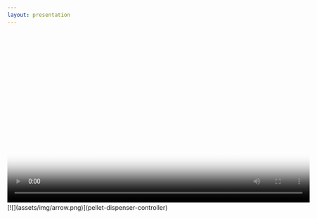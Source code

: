 ```yaml
---
layout: presentation
---
```


<video poster="assets/img/pellet_dispenser.png" width="688" height="387" controls preload>
    <source src="assets/vid/pellet_dispenser.mp4"></source>
</video>
[![](assets/img/arrow.png)](pellet-dispenser-controller)
